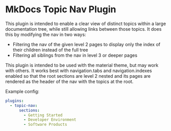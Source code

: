 # MkDocs Topic Nav Plugin

This plugin is intended to enable a clear view of distinct topics within a large
documentation tree, while still allowing links between those topics. It does this by
modifying the nav in two ways:

- Filtering the nav of the given level 2 pages to display only the index of their
  children instead of the full tree
- Filtering all siblings from the nav in level 3 or deeper pages

This plugin is intended to be used with the material theme, but may work with others. It
works best with navigation.tabs and navigation.indexes enabled so that the root sections
are level 2 nested and its pages are rendered as the header of the nav with the topics
at the root.

Example config:

```yaml
plugins:
  - topic-nav:
      sections:
        - Getting Started
        - Developer Environment
        - Software Products
```
